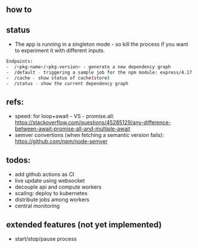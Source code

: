 ## how to

status
-------------
- The app is running in a singleton mode - so kill the process if you want to experiment it with different inputs.

```sh
Endpoints:
-  /<pkg-name>/<pkg-version> - generate a new dependency graph
-  /default - triggering a sample job for the npm module: express/4.17.1
-  /cache - show status of cache(store)
-  /status - show the current dependency graph
```

## refs:
- speed: for loop+await - VS - promise.all: https://stackoverflow.com/questions/45285129/any-difference-between-await-promise-all-and-multiple-await
- semver convertions (when fetching a semantic version fails): https://github.com/npm/node-semver

todos:
-------
- add github actions as CI
- live update using websocket
- decouple api and compute workers  
- scaling: deploy to kubernetes
- distribute jobs among workers
- central monitoring

extended features (not yet implemented)
-----
- start/stop/pause process
